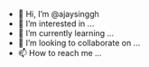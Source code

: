- 👋 Hi, I’m @ajaysinggh
- 👀 I’m interested in ...
- 🌱 I’m currently learning ...
- 💞️ I’m looking to collaborate on ...
- 📫 How to reach me ...

<!---
ajaysinggh/ajaysinggh is a ✨ special ✨ repository because its `README.md` (this file) appears on your GitHub profile.
You can click the Preview link to take a look at your changes.
--->
